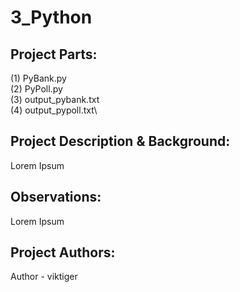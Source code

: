 # 3_Python

## Project Parts:
(1) PyBank.py\
(2) PyPoll.py\
(3) output_pybank.txt\
(4) output_pypoll.txt\

## Project Description & Background:
Lorem Ipsum

## Observations:
Lorem Ipsum

## Project Authors:
Author - viktiger
